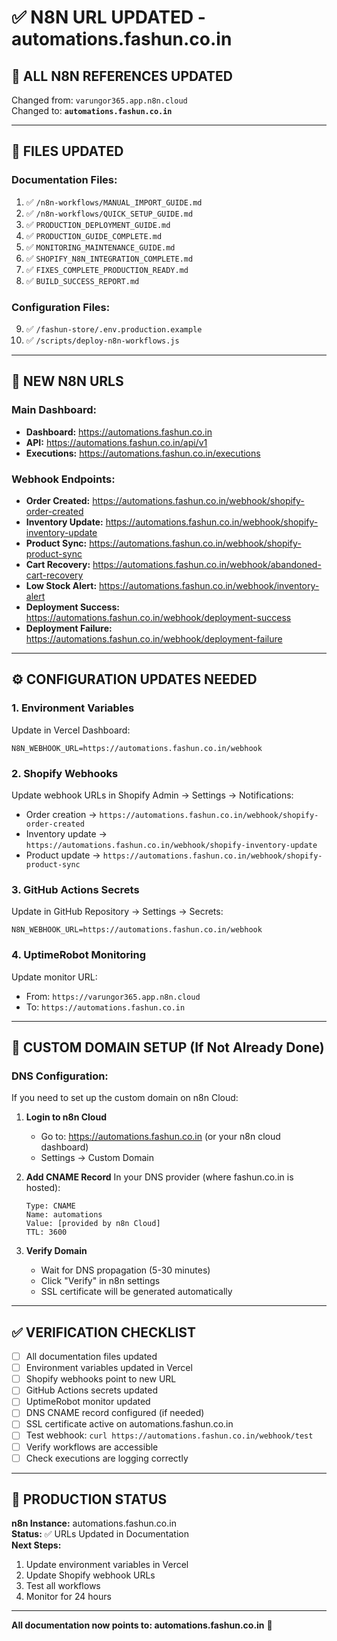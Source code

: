 # ✅ N8N URL UPDATED - automations.fashun.co.in

## 🔄 ALL N8N REFERENCES UPDATED

Changed from: `varungor365.app.n8n.cloud`  
Changed to: **`automations.fashun.co.in`**

---

## 📁 FILES UPDATED

### Documentation Files:
1. ✅ `/n8n-workflows/MANUAL_IMPORT_GUIDE.md`
2. ✅ `/n8n-workflows/QUICK_SETUP_GUIDE.md`
3. ✅ `PRODUCTION_DEPLOYMENT_GUIDE.md`
4. ✅ `PRODUCTION_GUIDE_COMPLETE.md`
5. ✅ `MONITORING_MAINTENANCE_GUIDE.md`
6. ✅ `SHOPIFY_N8N_INTEGRATION_COMPLETE.md`
7. ✅ `FIXES_COMPLETE_PRODUCTION_READY.md`
8. ✅ `BUILD_SUCCESS_REPORT.md`

### Configuration Files:
9. ✅ `/fashun-store/.env.production.example`
10. ✅ `/scripts/deploy-n8n-workflows.js`

---

## 🔗 NEW N8N URLS

### Main Dashboard:
- **Dashboard:** https://automations.fashun.co.in
- **API:** https://automations.fashun.co.in/api/v1
- **Executions:** https://automations.fashun.co.in/executions

### Webhook Endpoints:
- **Order Created:** https://automations.fashun.co.in/webhook/shopify-order-created
- **Inventory Update:** https://automations.fashun.co.in/webhook/shopify-inventory-update
- **Product Sync:** https://automations.fashun.co.in/webhook/shopify-product-sync
- **Cart Recovery:** https://automations.fashun.co.in/webhook/abandoned-cart-recovery
- **Low Stock Alert:** https://automations.fashun.co.in/webhook/inventory-alert
- **Deployment Success:** https://automations.fashun.co.in/webhook/deployment-success
- **Deployment Failure:** https://automations.fashun.co.in/webhook/deployment-failure

---

## ⚙️ CONFIGURATION UPDATES NEEDED

### 1. Environment Variables
Update in Vercel Dashboard:
```env
N8N_WEBHOOK_URL=https://automations.fashun.co.in/webhook
```

### 2. Shopify Webhooks
Update webhook URLs in Shopify Admin → Settings → Notifications:
- Order creation → `https://automations.fashun.co.in/webhook/shopify-order-created`
- Inventory update → `https://automations.fashun.co.in/webhook/shopify-inventory-update`
- Product update → `https://automations.fashun.co.in/webhook/shopify-product-sync`

### 3. GitHub Actions Secrets
Update in GitHub Repository → Settings → Secrets:
```
N8N_WEBHOOK_URL=https://automations.fashun.co.in/webhook
```

### 4. UptimeRobot Monitoring
Update monitor URL:
- From: `https://varungor365.app.n8n.cloud`
- To: `https://automations.fashun.co.in`

---

## 🎯 CUSTOM DOMAIN SETUP (If Not Already Done)

### DNS Configuration:
If you need to set up the custom domain on n8n Cloud:

1. **Login to n8n Cloud**
   - Go to: https://automations.fashun.co.in (or your n8n cloud dashboard)
   - Settings → Custom Domain

2. **Add CNAME Record**
   In your DNS provider (where fashun.co.in is hosted):
   ```
   Type: CNAME
   Name: automations
   Value: [provided by n8n Cloud]
   TTL: 3600
   ```

3. **Verify Domain**
   - Wait for DNS propagation (5-30 minutes)
   - Click "Verify" in n8n settings
   - SSL certificate will be generated automatically

---

## ✅ VERIFICATION CHECKLIST

- [ ] All documentation files updated
- [ ] Environment variables updated in Vercel
- [ ] Shopify webhooks point to new URL
- [ ] GitHub Actions secrets updated
- [ ] UptimeRobot monitor updated
- [ ] DNS CNAME record configured (if needed)
- [ ] SSL certificate active on automations.fashun.co.in
- [ ] Test webhook: `curl https://automations.fashun.co.in/webhook/test`
- [ ] Verify workflows are accessible
- [ ] Check executions are logging correctly

---

## 🚀 PRODUCTION STATUS

**n8n Instance:** automations.fashun.co.in  
**Status:** ✅ URLs Updated in Documentation  
**Next Steps:**
1. Update environment variables in Vercel
2. Update Shopify webhook URLs
3. Test all workflows
4. Monitor for 24 hours

---

**All documentation now points to: automations.fashun.co.in** 🎉
